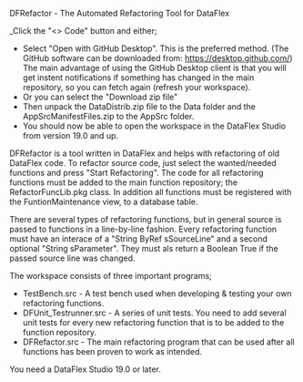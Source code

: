 DFRefactor - The Automated Refactoring Tool for DataFlex

_Click the "<> Code" button and either;
- Select "Open with GitHub Desktop". This is the preferred method. (The GitHub software can be downloaded from: https://desktop.github.com/) The main advantage of using the GitHub Desktop client is that you will get instent notifications if something has changed in the main repository, so you can fetch again (refresh your workspace).
- Or you can select the "Download zip file"
- Then unpack the DataDistrib.zip file to the Data folder and the AppSrcManifestFiles.zip to the AppSrc folder.
- You should now be able to open the workspace in the DataFlex Studio from version 19.0 and up.

DFRefactor is a tool written in DataFlex and helps with refactoring of old DataFlex code. To refactor source code, just select the wanted/needed functions and press "Start Refactoring". The code for all refactoring functions must be added to the main function repository; the RefactorFuncLib.pkg class. In addition all functions must be registered with the FuntionMaintenance view, to a database table.

There are several types of refactoring functions, but in general source is passed to functions in a line-by-line fashion. Every refactoring function must have an interace of a "String ByRef sSourceLine" and a second optional "String sParameter". They must als return a Boolean True if the passed source line was changed.

The workspace consists of three important programs;
- TestBench.src - A test bench used when developing & testing your own refactoring functions.
- DFUnit_Testrunner.src - A series of unit tests. You need to add several unit tests for every new refactoring function that is to be added to the function repository.
- DFRefactor.src - The main refactoring program that can be used after all functions has been proven to work as intended.

You need a DataFlex Studio 19.0 or later.
